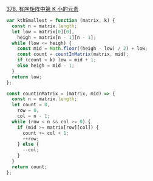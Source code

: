 [378. 有序矩阵中第 K 小的元素](https://leetcode.cn/problems/kth-smallest-element-in-a-sorted-matrix/description/)

```javascript
var kthSmallest = function (matrix, k) {
  const n = matrix.length;
  let low = matrix[0][0],
    heigh = matrix[n - 1][n - 1];
  while (low <= heigh) {
    const mid = Math.floor((heigh - low) / 2) + low;
    const count = countInMatrix(matrix, mid);
    if (count < k) low = mid + 1;
    else heigh = mid - 1;
  }
  return low;
};

const countInMatrix = (matrix, mid) => {
  const n = matrix.length;
  let count = 0,
    row = 0,
    col = n - 1;
  while (row < n && col >= 0) {
    if (mid >= matrix[row][col]) {
      count += col + 1;
      ++row;
    } else {
      --col;
    }
  }
  return count;
};
```